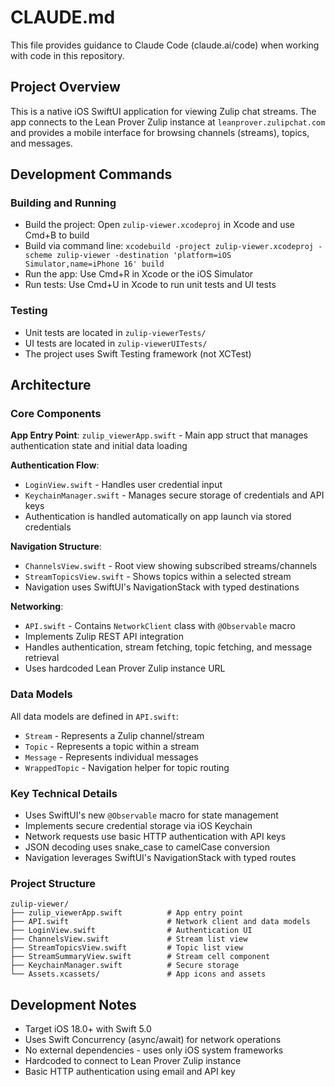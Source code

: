 # CLAUDE.md

This file provides guidance to Claude Code (claude.ai/code) when working with code in this repository.

## Project Overview

This is a native iOS SwiftUI application for viewing Zulip chat streams. The app connects to the Lean Prover Zulip instance at `leanprover.zulipchat.com` and provides a mobile interface for browsing channels (streams), topics, and messages.

## Development Commands

### Building and Running
- Build the project: Open `zulip-viewer.xcodeproj` in Xcode and use Cmd+B to build
- Build via command line: `xcodebuild -project zulip-viewer.xcodeproj -scheme zulip-viewer -destination 'platform=iOS Simulator,name=iPhone 16' build`
- Run the app: Use Cmd+R in Xcode or the iOS Simulator
- Run tests: Use Cmd+U in Xcode to run unit tests and UI tests

### Testing
- Unit tests are located in `zulip-viewerTests/`
- UI tests are located in `zulip-viewerUITests/`
- The project uses Swift Testing framework (not XCTest)

## Architecture

### Core Components

**App Entry Point**: `zulip_viewerApp.swift` - Main app struct that manages authentication state and initial data loading

**Authentication Flow**: 
- `LoginView.swift` - Handles user credential input
- `KeychainManager.swift` - Manages secure storage of credentials and API keys
- Authentication is handled automatically on app launch via stored credentials

**Navigation Structure**:
- `ChannelsView.swift` - Root view showing subscribed streams/channels
- `StreamTopicsView.swift` - Shows topics within a selected stream
- Navigation uses SwiftUI's NavigationStack with typed destinations

**Networking**: 
- `API.swift` - Contains `NetworkClient` class with `@Observable` macro
- Implements Zulip REST API integration
- Handles authentication, stream fetching, topic fetching, and message retrieval
- Uses hardcoded Lean Prover Zulip instance URL

### Data Models

All data models are defined in `API.swift`:
- `Stream` - Represents a Zulip channel/stream
- `Topic` - Represents a topic within a stream  
- `Message` - Represents individual messages
- `WrappedTopic` - Navigation helper for topic routing

### Key Technical Details

- Uses SwiftUI's new `@Observable` macro for state management
- Implements secure credential storage via iOS Keychain
- Network requests use basic HTTP authentication with API keys
- JSON decoding uses snake_case to camelCase conversion
- Navigation leverages SwiftUI's NavigationStack with typed routes

### Project Structure

```
zulip-viewer/
├── zulip_viewerApp.swift          # App entry point
├── API.swift                      # Network client and data models
├── LoginView.swift                # Authentication UI
├── ChannelsView.swift             # Stream list view
├── StreamTopicsView.swift         # Topic list view  
├── StreamSummaryView.swift        # Stream cell component
├── KeychainManager.swift          # Secure storage
└── Assets.xcassets/               # App icons and assets
```

## Development Notes

- Target iOS 18.0+ with Swift 5.0
- Uses Swift Concurrency (async/await) for network operations
- No external dependencies - uses only iOS system frameworks
- Hardcoded to connect to Lean Prover Zulip instance
- Basic HTTP authentication using email and API key